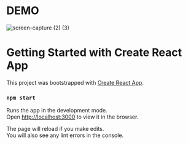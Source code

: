 # DEMO

![screen-capture (2) (3)](https://user-images.githubusercontent.com/28622828/126031463-2a3f64ba-d11b-4a26-baed-48531157de8e.gif)

# Getting Started with Create React App

This project was bootstrapped with [Create React App](https://github.com/facebook/create-react-app).

### `npm start`

Runs the app in the development mode.\
Open [http://localhost:3000](http://localhost:3000) to view it in the browser.

The page will reload if you make edits.\
You will also see any lint errors in the console.
